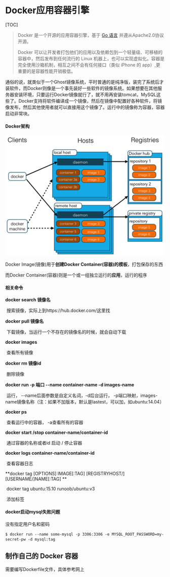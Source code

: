 # Docker应用容器引擎

[TOC]

>Docker 是一个开源的应用容器引擎，基于 [Go 语言](http://www.runoob.com/go/go-tutorial.html) 并遵从Apache2.0协议开源。
>
>Docker 可以让开发者打包他们的应用以及依赖包到一个轻量级、可移植的容器中，然后发布到任何流行的 Linux 机器上，也可以实现虚拟化。容器是完全使用沙箱机制，相互之间不会有任何接口（类似 iPhone 的 app）,更重要的是容器性能开销极低。



通俗的说，就类似于一个Ghost镜像系统，平时普通的是纯净版，装完了系统后才装软件，而Docker则像是一个事先装好一些软件的镜像系统。如果想要在其他服务器安装环境，只要运行Docker镜像就行了，就不用再安装tomcat，MySQL这些了。Docker支持将软件编译成一个镜像，然后在镜像中配置好各种软件，将镜像发布，然后其他使用者就可以直接用这个镜像了。运行中的镜像称为容器，容器启动非常块。

#### Docker架构

![](/images/576507-docker1.png)

Docker Image(镜像)用于**创建Docker Container(容器)的模板**，打包保存的东西

而Docker Container(容器)则是一个或一组独立运行的**应用**，运行的程序

#### 相关命令

**docker search 镜像名**

​	搜索镜像，实际上到https://hub.docker.com/这里找

**docker pull 镜像名**

​	下载镜像，当运行一个不存在的镜像名的时候，就会自动下载

**docker images**

​	查看所有镜像

**docker rm  镜像id**

​	删除镜像

**docker run -p 端口 --name container-name -d images-name**

​	运行， --name后面参数是自定义名词，-d后台运行， -p端口映射，images-name镜像名称（注：如果不加版本，默认是lastest，可以加，如ubuntu:14.04）

**docker ps**

​	查看运行中的容器， -a查看所有的容器

**docker start /stop container-name/container-id**

​	通过容器的名称或者id 启动 / 停止容器

**docker logs container-name/container-id**

​	查看容器日志

**docker tag [OPTIONS] IMAGE[:TAG] [REGISTRYHOST/][USERNAME/]NAME[:TAG] **

​	docker tag ubuntu:15.10 runoob/ubuntu:v3

​	添加标签



#### docker启动mysql失败问题

没有指定用户名和密码

```console
$ docker run --name some-mysql -p 3306:3306 -e MYSQL_ROOT_PASSWORD=my-secret-pw -d mysql:tag
```

## 制作自己的 Docker 容器

需要编写Dockerfile文件，具体参考网上